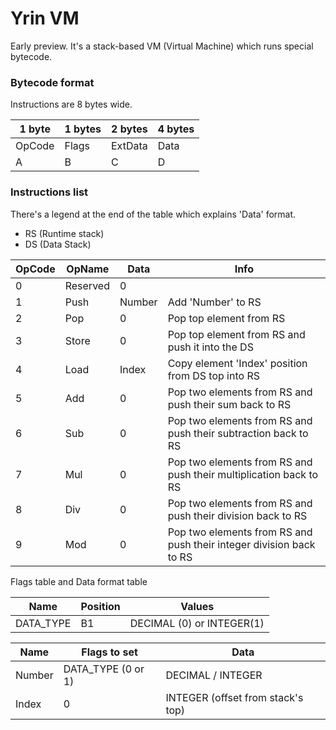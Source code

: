 # Yrin VM
Early preview.
It's a stack-based VM (Virtual Machine) which runs special bytecode.

### Bytecode format
Instructions are 8 bytes wide.

1 byte | 1 bytes | 2 bytes | 4 bytes
------ | ------- | ------- | -------
OpCode | Flags | ExtData | Data
A | B | C | D


### Instructions list
There's a legend at the end of the table which explains 'Data' format.<br>
- RS (Runtime stack)
- DS (Data Stack)

OpCode | OpName | Data | Info
------ | ------ | ---- | -----
0 | Reserved | 0 |
1 | Push | Number | Add 'Number' to RS
2 | Pop | 0 | Pop top element from RS
3 | Store | 0 | Pop top element from RS and push it into the DS
4 | Load | Index | Copy element 'Index' position from DS top into RS
5 | Add | 0 | Pop two elements from RS and push their sum back to RS
6 | Sub | 0 | Pop two elements from RS and push their subtraction back to RS
7 | Mul | 0 | Pop two elements from RS and push their multiplication back to RS
8 | Div | 0 | Pop two elements from RS and push their division back to RS
9 | Mod | 0 | Pop two elements from RS and push their integer division back to RS

Flags table and Data format table

Name | Position | Values
---- | -------- | ------
DATA_TYPE | B1 | DECIMAL (0) or INTEGER(1)

Name | Flags to set | Data
---- | ----- | ----
Number | DATA_TYPE (0 or 1) | DECIMAL / INTEGER
Index | 0 | INTEGER (offset from stack's top)
